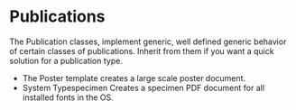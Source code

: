 # Publications
The Publication classes, implement generic, well defined generic behavior of certain classes of publications. Inherit from them if you want a quick solution for a publication type.

* The Poster template creates a large scale poster document.
* System Typespecimen Creates a specimen PDF document for all installed fonts in the OS.


